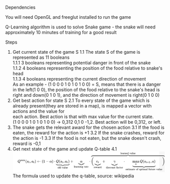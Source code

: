 Dependencies 

You will need OpenGL and freeglut installed to run the game

Q-Learning algorithm is used to solve Snake game - the snake will need approximately 10 minutes of training for a good result

Steps

  1. Get current state of the game S
    1.1 The state S of the game is represented as 11 booleans\
      1.1.1 3 booleans representing potential danger in front of the snake\
      1.1.2 4 booleans representing the position of the food relative to snake's head\
      1.1.3 4 booleans representing the current direction of movement\
      As an example - (1 0 0 0 1 0 1 0 1 0 0) = S, means that there is a danger in the left(1 0 0), the position of the food relative to 
      the snake's head is right and down(0 1 0 1), and the direction of movement is right(0 1 0 0)
  2. Get best action for state S
    2.1 To every state of the game which is already present(they are stored in a map), is mapped a vector with actions and the value for       
    each action. Best action is that with max value for the current state.\
    (1 0 0 0 1 0 1 0 1 0 0) -> 0,312 0,1 0 -1,2. Best action will be 0,312, or left.
  3. The snake gets the relevant award for the chosen action 
    3.1 If the food is eaten, the reward for the action is +1
    3.2 If the snake crashes, reward for the action is -1
    3.3 If the food is not eaten, but the snake doesn't crash, reward is -0,1
  4. Get next state of the game and update Q-table 
    4.1 ![alt text](https://github.com/stoychos/SnakeGame/blob/master/qtable_f.png)
    The formula used to update the q-table, source: wikipedia

  
 
  
